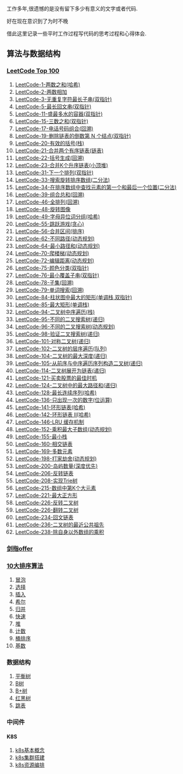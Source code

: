 工作多年,很遗憾的是没有留下多少有意义的文字或者代码.

好在现在意识到了为时不晚

借此这里记录一些平时工作过程写代码的思考过程和心得体会.

## 算法与数据结构

### [LeetCode Top 100](https://leetcode-cn.com/problem-list/2cktkvj/)

1. [LeetCode-1-两数之和(哈希)](/src/main/java/com/roadmap/algorithm/leetcode/Leetcode1.java)
2. [LeetCode-2-两数相加](/src/main/java/com/roadmap/algorithm/leetcode/Leetcode2.java)
3. [LeetCode-3-无重复字符最长子串(双指针)](/src/main/java/com/roadmap/algorithm/leetcode/Leetcode3.java)
4. [LeetCode-5-最长回文串(双指针)](/src/main/java/com/roadmap/algorithm/leetcode/Leetcode5.java)
5. [LeetCode-11-盛最多水的容器(双指针)](/src/main/java/com/roadmap/algorithm/leetcode/Leetcode11.java)
6. [LeetCode-15-三数之和(双指针)](/src/main/java/com/roadmap/algorithm/leetcode/Leetcode15.java)
7. [LeetCode-17-电话号码组合(回溯)](/src/main/java/com/roadmap/algorithm/leetcode/Leetcode17.java)
8. [LeetCode-19-删除链表的倒数第 N 个结点(双指针)](/src/main/java/com/roadmap/algorithm/leetcode/Leetcode19.java)
9. [LeetCode-20-有效的括号(栈)](/src/main/java/com/roadmap/algorithm/leetcode/Leetcode20.java)
10. [LeetCode-21-合并两个有序链表(链表)](/src/main/java/com/roadmap/algorithm/leetcode/Leetcode21.java)
11. [LeetCode-22-括号生成(回溯)](/src/main/java/com/roadmap/algorithm/leetcode/Leetcode22.java)
12. [LeetCode-23-合并K个升序链表(小顶堆)](/src/main/java/com/roadmap/algorithm/leetcode/Leetcode23.java)
12. [LeetCode-31-下一个排列(双指针)](/src/main/java/com/roadmap/algorithm/leetcode/Leetcode31.java)
12. [LeetCode-33-搜索旋转排序数组(二分法)](/src/main/java/com/roadmap/algorithm/leetcode/Leetcode33.java)
12. [LeetCode-34-在排序数组中查找元素的第一个和最后一个位置(二分法)](/src/main/java/com/roadmap/algorithm/leetcode/Leetcode34.java)
12. [LeetCode-39-组合总和(回溯)](/src/main/java/com/roadmap/algorithm/leetcode/Leetcode39.java)
12. [LeetCode-46-全排列(回溯)](/src/main/java/com/roadmap/algorithm/leetcode/Leetcode46.java)
12. [LeetCode-48-旋转图像](/src/main/java/com/roadmap/algorithm/leetcode/Leetcode48.java)
12. [LeetCode-49-字母异位词分组(哈希)](/src/main/java/com/roadmap/algorithm/leetcode/Leetcode49.java)
12. [LeetCode-55-跳跃游戏(贪心)](/src/main/java/com/roadmap/algorithm/leetcode/Leetcode55.java)
12. [LeetCode-56-合并区间(排序)](/src/main/java/com/roadmap/algorithm/leetcode/Leetcode56.java)
12. [LeetCode-62-不同路径(动态规划)](/src/main/java/com/roadmap/algorithm/leetcode/Leetcode62.java)
12. [LeetCode-64-最小路径和(动态规划)](/src/main/java/com/roadmap/algorithm/leetcode/Leetcode64.java)
12. [LeetCode-70-爬楼梯(动态规划)](/src/main/java/com/roadmap/algorithm/leetcode/Leetcode70.java)
12. [LeetCode-72-编辑距离(动态规划)](/src/main/java/com/roadmap/algorithm/leetcode/Leetcode72.java)
12. [LeetCode-75-颜色分类(双指针)](/src/main/java/com/roadmap/algorithm/leetcode/Leetcode75.java)
12. [LeetCode-76-最小覆盖子串(双指针)](/src/main/java/com/roadmap/algorithm/leetcode/Leetcode76.java)
12. [LeetCode-78-子集(回溯)](/src/main/java/com/roadmap/algorithm/leetcode/Leetcode78.java)
12. [LeetCode-79-单词搜索(回溯)](/src/main/java/com/roadmap/algorithm/leetcode/Leetcode79.java)
12. [LeetCode-84-柱状图中最大的矩形(单调栈,双指针)](/src/main/java/com/roadmap/algorithm/leetcode/Leetcode84.java)
12. [LeetCode-85-最大矩形(单调栈)](/src/main/java/com/roadmap/algorithm/leetcode/Leetcode85.java)
12. [LeetCode-94-二叉树中序遍历(栈)](/src/main/java/com/roadmap/algorithm/leetcode/Leetcode94.java)
12. [LeetCode-95-不同的二叉搜索树(递归)](/src/main/java/com/roadmap/algorithm/leetcode/Leetcode95.java)
12. [LeetCode-96-不同的二叉搜索树(动态规划)](/src/main/java/com/roadmap/algorithm/leetcode/Leetcode96.java)
12. [LeetCode-98-验证二叉搜索树(递归)](/src/main/java/com/roadmap/algorithm/leetcode/Leetcode98.java)
12. [LeetCode-101-对称二叉树(递归)](/src/main/java/com/roadmap/algorithm/leetcode/Leetcode101.java)
12. [LeetCode-102-二叉树的层序遍历(队列)](/src/main/java/com/roadmap/algorithm/leetcode/Leetcode102.java)
12. [LeetCode-104-二叉树的最大深度(递归)](/src/main/java/com/roadmap/algorithm/leetcode/Leetcode104.java)
12. [LeetCode-105-从前序与中序遍历序列构造二叉树(递归)](/src/main/java/com/roadmap/algorithm/leetcode/Leetcode105.java)
12. [LeetCode-114-二叉树展开为链表(递归)](/src/main/java/com/roadmap/algorithm/leetcode/Leetcode114.java)
12. [LeetCode-121-买卖股票的最佳时机](/src/main/java/com/roadmap/algorithm/leetcode/Leetcode121.java)
12. [LeetCode-124-二叉树中的最大路径和(递归)](/src/main/java/com/roadmap/algorithm/leetcode/Leetcode124.java)
12. [LeetCode-128-最长连续序列(哈希)](/src/main/java/com/roadmap/algorithm/leetcode/Leetcode128.java)
12. [LeetCode-136-只出现一次的数字(位运算)](/src/main/java/com/roadmap/algorithm/leetcode/Leetcode136.java)
12. [LeetCode-141-环形链表(哈希)](/src/main/java/com/roadmap/algorithm/leetcode/Leetcode141.java)
12. [LeetCode-142-环形链表 II(哈希)](/src/main/java/com/roadmap/algorithm/leetcode/Leetcode142.java)
12. [LeetCode-146-LRU 缓存机制](/src/main/java/com/roadmap/algorithm/leetcode/Leetcode146.java)
12. [LeetCode-152-乘积最大子数组(动态规划)](/src/main/java/com/roadmap/algorithm/leetcode/Leetcode152.java)
12. [LeetCode-155-最小栈](/src/main/java/com/roadmap/algorithm/leetcode/Leetcode155.java)
12. [LeetCode-160-相交链表](/src/main/java/com/roadmap/algorithm/leetcode/Leetcode160.java)
12. [LeetCode-169-多数元素](/src/main/java/com/roadmap/algorithm/leetcode/Leetcode169.java)
12. [LeetCode-198-打家劫舍(动态规划)](/src/main/java/com/roadmap/algorithm/leetcode/Leetcode198.java)
12. [LeetCode-200-岛屿数量(深度优先)](/src/main/java/com/roadmap/algorithm/leetcode/Leetcode200.java)
12. [LeetCode-206-反转链表](/src/main/java/com/roadmap/algorithm/leetcode/Leetcode206.java)
12. [LeetCode-208-实现Trie树](/src/main/java/com/roadmap/algorithm/leetcode/Leetcode208.java)
12. [LeetCode-215-数组中第K个大元素](/src/main/java/com/roadmap/algorithm/leetcode/Leetcode215.java)
12. [LeetCode-221-最大正方形](/src/main/java/com/roadmap/algorithm/leetcode/Leetcode221.java)
12. [LeetCode-226-反转二叉树](/src/main/java/com/roadmap/algorithm/leetcode/Leetcode226.java)
12. [LeetCode-226-翻转二叉树](/src/main/java/com/roadmap/algorithm/leetcode/Leetcode226.java)
12. [LeetCode-234-回文链表](/src/main/java/com/roadmap/algorithm/leetcode/Leetcode234.java)
12. [LeetCode-236-二叉树的最近公共祖先](/src/main/java/com/roadmap/algorithm/leetcode/Leetcode236.java)
12. [LeetCode-238-除自身以外数组的乘积](/src/main/java/com/roadmap/algorithm/leetcode/Leetcode238.java)

### [剑指offer](https://leetcode-cn.com/problemset/lcof/)


### [10大排序算法](https://www.runoob.com/w3cnote/ten-sorting-algorithm.html)

1. [冒泡](article/排序算法.md)
1. [选择](article/排序算法.md)
1. [插入](article/排序算法.md)
1. [希尔](article/排序算法.md)
1. [归并](article/排序算法.md)
1. [快速](article/排序算法.md)
1. [堆](article/排序算法.md)
1. [计数](article/排序算法.md)
1. [桶排序](article/排序算法.md)
1. [基数](article/排序算法.md)

### 数据结构

1. [平衡树]()
1. [B树]()
1. [B+树]()
1. [红黑树]()
1. [跳表]()
       
### 中间件

#### K8S
1. [k8s基本概念](article/k8s基本概念.md)
2. [k8s集群搭建](article/k8s集群搭建.md)
3. [k8s资源编排](article/k8s资源编排.md)



